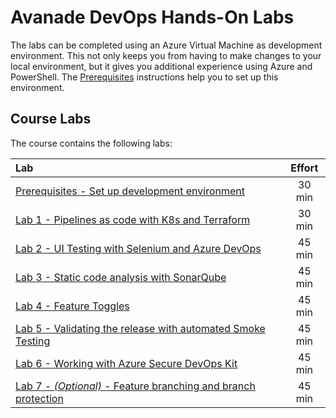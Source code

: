 # Avanade DevOps Hands-On Labs
The labs can be completed using an Azure Virtual Machine as development environment. This not only keeps you from having to make changes to your local environment, but it gives you additional experience using Azure and PowerShell. The [Prerequisites](azure-rm/README.md) instructions help you to set up this environment.

## Course Labs
The course contains the following labs:

| Lab       | Effort |
| :-------- |:--------------------------:|
| [Prerequisites - Set up development environment](azure-rm/README.md) | 30 min |
| [Lab 1 - Pipelines as code with K8s and Terraform](https://dev.azure.com/thx1139/_git/workshop1?path=%2FREADME.md) | 30 min |
| [Lab 2 - UI Testing with Selenium and Azure DevOps](ui-testing/README.md) | 45 min |
| [Lab 3 - Static code analysis with SonarQube](sonarqube/README.md) | 45 min |
| [Lab 4 - Feature Toggles](feature-flag/README.md) | 45 min |
| [Lab 5 - Validating the release with automated Smoke Testing](smoke-testing/README.md) | 45 min |
| [Lab 6 - Working with Azure Secure DevOps Kit](secure-devops-kit/README.md) | 45 min |
| [Lab 7 - *(Optional)* - Feature branching and branch protection](feature-branching/README.md) | 45 min |
